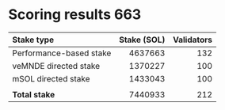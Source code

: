 # Scoring results 663

| Stake type              | Stake (SOL)    | Validators     |
|:------------------------|---------------:|---------------:|
| Performance-based stake | 4637663        | 132            |
| veMNDE directed stake   | 1370227        | 100            |
| mSOL directed stake     | 1433043        | 100            |
|                         |                |                |
| **Total stake**         | 7440933        | 212            |